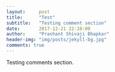 ```yaml
---
layout:     post
title:      "Test"
subtitle:   "Testing comment section"
date:       2017-12-21 22:10:00
author:     "Prashant Shivaji Bhapkar"
header-img: "img/posts/jekyll-bg.jpg"
comments: true
---
```

Testing comments section.
